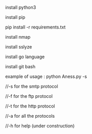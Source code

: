 install python3

install pip

pip install -r requirements.txt

install nmap

install sslyze

install go language

install git bash

example of usage : python Aness.py -s <ip>  

//-s for the smtp protocol

//-f for the ftp protocol

//-t for the http protocol

//-a for all the protocols

//-h for help (under construction)